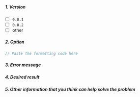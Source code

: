<!--
The following is a comment description
1. Please use the markdown syntax to edit
2. Please provide the necessary information to better understand the problem and propose the appropriate solution.
3. Issue title please clearly explain errorMessage
4. The code part must be processed using ```code```
5. Please provide the following information, including but not limited to:

以下内容为注释说明
1. 请使用markdown语法进行编辑 
2. 请提供必要信息，以便于更好的获知问题，以提出恰当的解决方案
3. Issue的title请明确说明errorMessage
4. 代码部分务必使用```code```进行处理
5. 请提供以下信息，包括但不限于：
-->

##### 1. Version

- [ ] `0.0.1`
- [ ] `0.0.2`
- [ ] other

##### 2. Option

```JavaScript
// Paste the formatting code here

```

##### 3. Error message

##### 4. Desired result

##### 5. Other information that you think can help solve the problem
